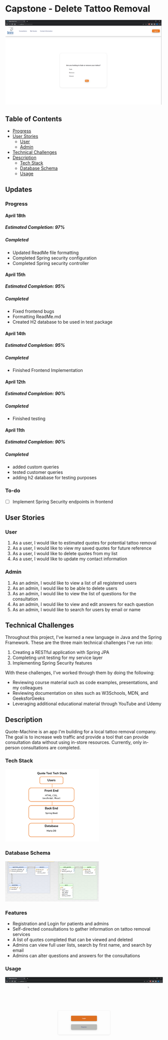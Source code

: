 # Capstone - Delete Tattoo Removal



<div>
  <kbd>
    <img src="Images/Delete-Dashboard.PNG" width="500" />
  </kbd>
</div>

## Table of Contents
- [Progress](#Updates)
- [User Stories](#User-Stories)
  - [User](#User)
  - [Admin](#Admin)
- [Technical Challenges](#Technical-Challenges)
- [Description](#Description)
  - [Tech Stack](#Tech-Stack)
  - [Database Schema](#Database-Schema)
  - [Usage](#Usage)

## Updates

### Progress
#### April 18th
##### Estimated Completion: 97%
##### Completed
- Updated ReadMe file formatting
- Completed Spring security configuration
- Completed Spring security controller

#### April 15th
##### Estimated Completion: 95%
##### Completed
- Fixed frontend bugs
- Formatting ReadMe.md
- Created H2 database to be used in test package

#### April 14th
##### Estimated Completion: 95%
##### Completed
- Finished Frontend Implementation

#### April 12th
##### Estimated Completion: 90%
##### Completed
- Finished testing

#### April 11th
##### Estimated Completion: 90%
##### Completed
- added custom queries
- tested customer queries
- adding h2 database for testing purposes

### To-do
- [ ] Implement Spring Security endpoints in frontend

## User Stories
### User
1. As a user, I would like to estimated quotes for potential tattoo removal
2. As a user, I would like to view my saved quotes for future reference
3. As a user, I would like to delete quotes from my list
4. As a user, I would like to update my contact information

### Admin
1. As an admin, I would like to view a list of all registered users
2. As an admin, I would like to be able to delete users
3. As an admin, I would like to view the list of questions for the consultation
4. As an admin, I would like to view and edit answers for each question
5. As an admin, I would like to search for users by email or name
## Technical Challenges

Throughout this project, I've learned a new language in Java and the Spring Framework. These are the 
three main technical challenges I've run into:
1. Creating a RESTful application with Spring JPA
2. Completing unit testing for my service layer
3. Implementing Spring Security features

With these challenges, I've worked through them by doing the following:
- Reviewing course material such as code examples, presentations, and my colleagues
- Reviewing documentation on sites such as W3Schools, MDN, and GeeksforGeeks
- Leveraging additional educational material through YouTube and Udemy

## Description

Quote-Machine is an app I'm building for a local tattoo removal company. The goal is to increase web traffic and provide
a tool that can provide consultation data without using in-store resources. Currently, only in-person consultations are completed.

### Tech Stack
<img src="Images/techStack.png"  width = "300" />

### Database Schema
<img src="Images/Db Scheme.PNG"  width = "300" />

### Features

- Registration and Login for patients and admins
- Self-directed consultations to gather information on tattoo removal services
- A list of quotes completed that can be viewed and deleted
- Admins can view full user lists, search by first name, and search by email
- Admins can alter questions and answers for the consultations

### Usage
![gif](Images/Hnet-image.gif)









